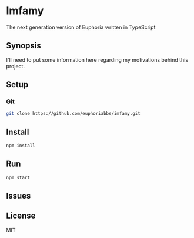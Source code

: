 # Imfamy

The next generation version of Euphoria written in TypeScript

## Synopsis

I'll need to put some information here regarding my motivations behind this project.

## Setup

### Git

```bash
git clone https://github.com/euphoriabbs/imfamy.git
```

## Install

```bash
npm install
```

## Run

```bash
npm start
```

## Issues

[](https://github.com/euphoriabbs/imfamy/issues)

## License

MIT
